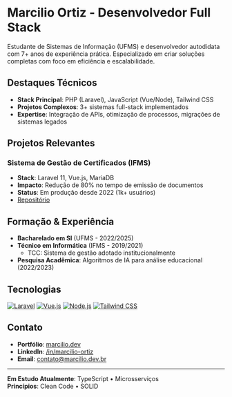 # Marcilio Ortiz - Desenvolvedor Full Stack

Estudante de Sistemas de Informação (UFMS) e desenvolvedor autodidata com 7+ anos de experiência prática. Especializado em criar soluções completas com foco em eficiência e escalabilidade.

## Destaques Técnicos

- **Stack Principal**: PHP (Laravel), JavaScript (Vue/Node), Tailwind CSS
- **Projetos Complexos**: 3+ sistemas full-stack implementados
- **Expertise**: Integração de APIs, otimização de processos, migrações de sistemas legados

## Projetos Relevantes

### Sistema de Gestão de Certificados (IFMS)
- **Stack**: Laravel 11, Vue.js, MariaDB
- **Impacto**: Redução de 80% no tempo de emissão de documentos
- **Status**: Em produção desde 2022 (1k+ usuários)
- [Repositório](https://github.com/KriawqZero/IFMS-Sistema_CargaHoraria)

## Formação & Experiência

- **Bacharelado em SI** (UFMS - 2022/2025)
- **Técnico em Informática** (IFMS - 2019/2021)
  - TCC: Sistema de gestão adotado institucionalmente
- **Pesquisa Acadêmica**: Algoritmos de IA para análise educacional (2022/2023)

## Tecnologias

[![Laravel](https://img.shields.io/badge/Laravel-FF2D20?logo=laravel&logoColor=white)](#)
[![Vue.js](https://img.shields.io/badge/Vue.js-4FC08D?logo=vuedotjs&logoColor=white)](#)
[![Node.js](https://img.shields.io/badge/Node.js-339933?logo=nodedotjs&logoColor=white)](#)
[![Tailwind CSS](https://img.shields.io/badge/Tailwind_CSS-06B6D4?logo=tailwind-css)](#)

## Contato

- **Portfólio**: [marcilio.dev](marciliortiz.dev.br)
- **LinkedIn**: [/in/marcilio-ortiz](linkedin.com/in/marc%C3%ADlio-ortiz-barbosa-7b5a35165/)
- **Email**: contato@marcilio.dev.br

---

**Em Estudo Atualmente**: TypeScript • Microsserviços  
**Princípios**: Clean Code • SOLID

